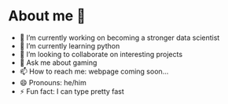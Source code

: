 # About me 👋


- 🔭 I’m currently working on becoming a stronger data scientist
- 🌱 I’m currently learning python
- 👯 I’m looking to collaborate on interesting projects
- 💬 Ask me about gaming
- 📫 How to reach me: webpage coming soon...
- 😄 Pronouns: he/him
- ⚡ Fun fact: I can type pretty fast

